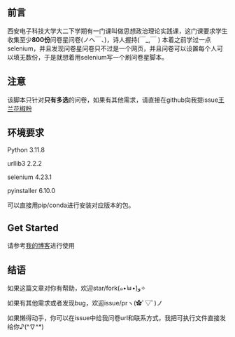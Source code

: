 ## 前言
西安电子科技大学大二下学期有一门课叫做思想政治理论实践课，这门课要求学生收集至少**800份**问卷星问卷(ノへ￣、)，诗人握持(￣_,￣ )
本着之前学过一点selenium，并且发现问卷星问卷只不过是一个网页，并且问卷可以设置每个人可以填无数份，于是就想着用selenium写一个刷问卷星脚本。

## 注意
该脚本只针对**只有多选**的问卷，如果有其他需求，请直接在github向我提issue[王兰花椒粉](https://github.com/WangLanHuaJiaoFen)

## 环境要求
Python                    3.11.8

urllib3                   2.2.2

selenium                  4.23.1

pyinstaller               6.10.0

可以直接用pip/conda进行安装对应版本的包。

## Get Started
  请参考[我的博客](https://wanglanhuajiaofen.fun/2024/03/24/selenium/)进行使用
## 结语
如果这篇文章对你有帮助，欢迎star/fork(๑•̀ㅂ•́)و✧

如果有其他需求或者发现bug，欢迎issue/prヽ(✿ﾟ▽ﾟ)ノ

如果懒得动手，你可以在issue中给我问卷url和联系方式，我把可执行文件直接发给你♪(^∇^*)
